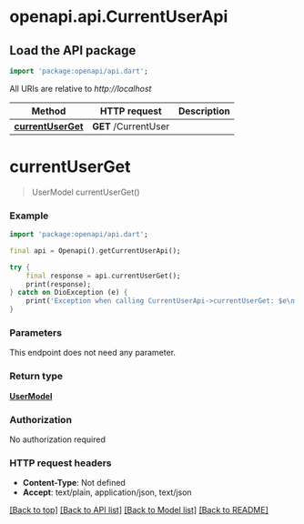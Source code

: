 # openapi.api.CurrentUserApi

## Load the API package
```dart
import 'package:openapi/api.dart';
```

All URIs are relative to *http://localhost*

Method | HTTP request | Description
------------- | ------------- | -------------
[**currentUserGet**](CurrentUserApi.md#currentuserget) | **GET** /CurrentUser | 


# **currentUserGet**
> UserModel currentUserGet()



### Example
```dart
import 'package:openapi/api.dart';

final api = Openapi().getCurrentUserApi();

try {
    final response = api.currentUserGet();
    print(response);
} catch on DioException (e) {
    print('Exception when calling CurrentUserApi->currentUserGet: $e\n');
}
```

### Parameters
This endpoint does not need any parameter.

### Return type

[**UserModel**](UserModel.md)

### Authorization

No authorization required

### HTTP request headers

 - **Content-Type**: Not defined
 - **Accept**: text/plain, application/json, text/json

[[Back to top]](#) [[Back to API list]](../README.md#documentation-for-api-endpoints) [[Back to Model list]](../README.md#documentation-for-models) [[Back to README]](../README.md)

